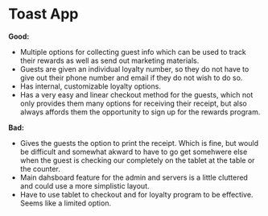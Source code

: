 # Toast App
**Good:**
  - Multiple options for collecting guest info which can be used to track their rewards as well as send out marketing materials.
  - Guests are given an individual loyalty number, so they do not have to give out their phone number and email if they do not wish to do so.
  - Has internal, customizable loyalty options.
  - Has a very easy and linear checkout method for the guests, which not only provides them many options for receiving their receipt, but also always affords them the opportunity to sign up for the rewards program. 
 

**Bad:**
 - Gives the guests the option to print the receipt. Which is fine, but would be difficult and somewhat akward to have to go get somehwere else when the guest is checking our completely on the tablet at the table or the counter.
 - Main dahsboard feature for the admin and servers is a little cluttered and could use a more simplistic layout. 
 - Have to use tablet to checkout and for loyalty program to be effective. Seems like a limited option.
 